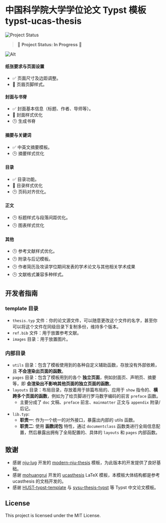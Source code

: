 # 中国科学院大学学位论文 Typst 模板 typst-ucas-thesis

![Project Status](https://img.shields.io/badge/Status-In%20Progress-yellow)

> 🚧 **Project Status: In Progress** 🚧

![Alt](https://repobeats.axiom.co/api/embed/bcb1c161953f87781138dcbbcd30bf4ba8df2268.svg "Repobeats analytics image")

#### 纸张要求与页面设置

- ✅ 页面尺寸及边距调整。
- 🔄 页眉页脚样式。

#### 封面与书脊

- ✅ 封面基本信息（标题、作者、导师等）。
- 🔄 封面样式优化
- 🕒 生成书脊

#### 摘要与关键词

- ✅ 中英文摘要模板。
- 🕒 摘要样式优化

#### 目录

- ✅ 目录功能。
- 🔄 目录样式优化
- 🕒 页码对齐优化。

#### 正文

- 🕒 标题样式与段落间距优化。
- 🕒 图表样式优化

#### 其他

- 🕒 参考文献样式优化。
- 🕒 附录与后记模板。
- 🕒 作者简历及攻读学位期间发表的学术论文与其他相关学术成果
- 🕒 文献格式兼容多种样式。

## 开发者指南

### template 目录

- `thesis.typ` 文件：你的论文源文件，可以随意更改这个文件的名字，甚至你可以将这个文件在同级目录下复制多份，维持多个版本。
- `ref.bib` 文件：用于放置参考文献。
- `images` 目录：用于放置图片。

### 内部目录

- `utils` 目录：包含了模板使用到的各种自定义辅助函数，存放没有外部依赖，且 **不会渲染出页面的函数**。
- `pages` 目录：包含了模板用到的各个 **独立页面**，例如封面页、声明页、摘要等，即 **会渲染出不影响其他页面的独立页面的函数**。
- `layouts` 目录：布局目录，存放着用于排篇布局的、应用于 `show` 指令的、**横跨多个页面的函数**，例如为了给页脚进行罗马数字编码的前言 `preface` 函数。
  - 主要分成了 `doc` 文稿、`preface` 前言、`mainmatter` 正文与 `appendix` 附录/后记。
- `lib.typ`:
  - **职责一**: 作为一个统一的对外接口，暴露出内部的 utils 函数。
  - **职责二**: 使用 **函数闭包** 特性，通过 `documentclass` 函数类进行全局信息配置，然后暴露出拥有了全局配置的、具体的 `layouts` 和 `pages` 内部函数。

## 致谢

- 感谢 [nju-lug](https://github.com/nju-lug) 开发的 [modern-nju-thesis](https://github.com/nju-lug/modern-nju-thesis) 模板，为此版本的开发提供了良好基础。
- 感谢 [mohuangrui](https://github.com/mohuangrui) 开发的 [ucasthesis](https://github.com/mohuangrui/ucasthesis) LaTeX 模板，本模板大体结构都是参考 ucasthesis 的文档开发的。
- 感谢 [HUST-typst-template](https://github.com/werifu/HUST-typst-template) 与 [sysu-thesis-typst](https://github.com/howardlau1999/sysu-thesis-typst) 等 Typst 中文论文模板。

## License

This project is licensed under the MIT License.
